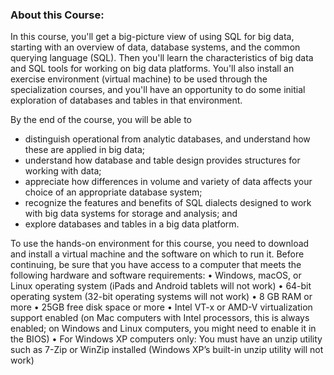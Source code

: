### About this Course:
In this course, you'll get a big-picture view of using SQL for big data, starting with an overview of data, database systems, and the common querying language (SQL). Then you'll learn the characteristics of big data and SQL tools for working on big data platforms. You'll also install an exercise environment (virtual machine) to be used through the specialization courses, and you'll have an opportunity to do some initial exploration of databases and tables in that environment.

By the end of the course, you will be able to
- distinguish operational from analytic databases, and understand how these are applied in big data;
- understand how database and table design provides structures for working with data;
- appreciate how differences in volume and variety of data affects your choice of an appropriate database system;
- recognize the features and benefits of SQL dialects designed to work with big data systems for storage and analysis; and 
- explore databases and tables in a big data platform.

To use the hands-on environment for this course, you need to download and install a virtual machine and the software on which to run it. Before continuing, be sure that you have access to a computer that meets the following hardware and software requirements:
• Windows, macOS, or Linux operating system (iPads and Android tablets will not work)
• 64-bit operating system (32-bit operating systems will not work)
• 8 GB RAM or more
• 25GB free disk space or more
• Intel VT-x or AMD-V virtualization support enabled (on Mac computers with Intel processors, this is always enabled;
on Windows and Linux computers, you might need to enable it in the BIOS)
• For Windows XP computers only: You must have an unzip utility such as 7-Zip or WinZip installed (Windows XP’s built-in unzip utility will not work)


 
